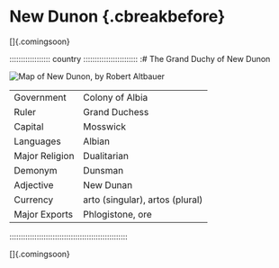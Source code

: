 # New Dunon {.cbreakbefore}

[]{.comingsoon}

:::::::::::::::::: country ::::::::::::::::::::::::
:# The Grand Duchy of New Dunon

![Map of New Dunon, by Robert Altbauer](assets/Maps/Details/World/New_Dunon.jpg "Map of New Dunon, by Robert Altbauer")

|                |                                 |
| -------------- | ------------------------------- |
| Government     | Colony of Albia                 |
| Ruler          | Grand Duchess                   |
| Capital        | Mosswick                        |
| Languages      | Albian                          |
| Major Religion | Dualitarian                     |
| Demonym        | Dunsman                         |
| Adjective      | New Dunan                       |
| Currency       | arto (singular), artos (plural) | 
| Major Exports  | Phlogistone, ore                |
::::::::::::::::::::::::::::::::::::::::::::::::::::


[]{.comingsoon}

